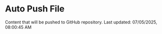 # Auto Push File

Content that will be pushed to GitHub repository.
Last updated: 07/05/2025, 08:00:45 AM